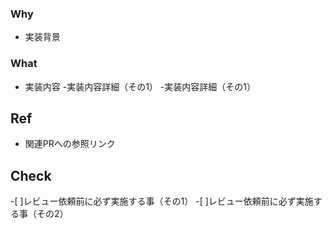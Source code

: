 ### Why
- 実装背景

### What
- 実装内容
  -実装内容詳細（その1）
  -実装内容詳細（その1）

## Ref
- 関連PRへの参照リンク

## Check
-[ ]レビュー依頼前に必ず実施する事（その1）
-[ ]レビュー依頼前に必ず実施する事（その2）
